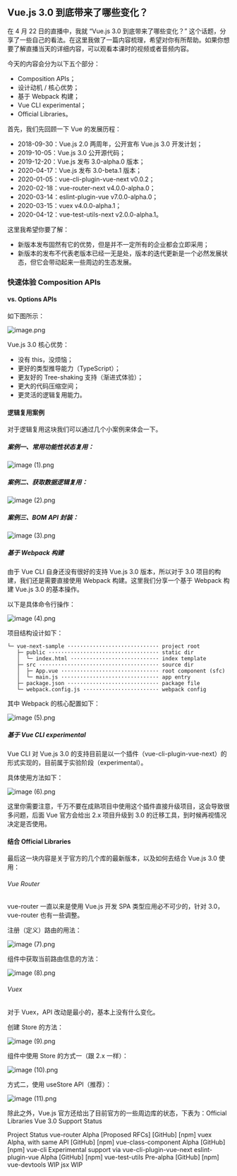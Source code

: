 ## Vue.js 3.0 到底带来了哪些变化？




在 4 月 22 日的直播中，我就 “Vue.js 3.0 到底带来了哪些变化？” 这个话题，分享了一些自己的看法。在这里我做了一篇内容梳理，希望对你有所帮助。如果你想要了解直播当天的详细内容，可以观看本课时的视频或者音频内容。

今天的内容会分为以下五个部分：

- Composition APIs；
- 设计动机 / 核⼼优势；
- 基于 Webpack 构建；
- Vue CLI experimental；
- Official Libraries。

首先，我们先回顾一下 Vue 的发展历程：

- 2018-09-30：Vue.js 2.0 两周年，公开宣布 Vue.js 3.0 开发计划；
- 2019-10-05：Vue.js 3.0 公开源代码；
- 2019-12-20：Vue.js 发布 3.0-alpha.0 版本；
- 2020-04-17：Vue.js 发布 3.0-beta.1 版本；
- 2020-01-05：vue-cli-plugin-vue-next v0.0.2；
- 2020-02-18：vue-router-next v4.0.0-alpha.0；
- 2020-03-14：eslint-plugin-vue v7.0.0-alpha.0；
- 2020-03-15：vuex v4.0.0-alpha.1；
- 2020-04-12：vue-test-utils-next v2.0.0-alpha.1。

这里我希望你要了解：

- 新版本发布固然有它的优势，但是并不一定所有的企业都会立即采用；
- 新版本的发布不代表老版本已经一无是处，版本的迭代更新是一个必然发展状态，但它会带动起来一些周边的生态发展。

### 快速体验 Composition APIs

#### vs. Options APIs

如下图所示：

![image.png](./res/CgqCHl6v6kKAEB86AANiAJDnjVQ357.png)

Vue.js 3.0 核⼼优势：

- 没有 this，没烦恼；
- 更好的类型推导能⼒（TypeScript）；
- 更友好的 Tree-shaking ⽀持（渐进式体验）；
- 更⼤的代码压缩空间；
- 更灵活的逻辑复⽤能⼒。

#### 逻辑复用案例

对于逻辑复用这块我们可以通过几个小案例来体会一下。

##### 案例一、常用功能性状态复用：

![image (1).png](./res/CgqCHl6v6kyASlkDAAENklOYlj0705.png)

##### 案例二、获取数据逻辑复用：

![image (2).png](./res/CgqCHl6v6mOAcMILAAD_9U0vYHo031.png)

##### 案例三、BOM API 封装：

![image (3).png](./res/Ciqc1F6v6myAQliaAAHwBa16R38975.png)

##### 基于 Webpack 构建

由于 Vue CLI 自身还没有很好的支持 Vue.js 3.0 版本，所以对于 3.0 项目的构建，我们还是需要直接使用 Webpack 构建。这里我们分享一个基于 Webpack 构建 Vue.js 3.0 的基本操作。

以下是具体命令行操作：

![image (4).png](./res/Ciqc1F6v6nWAX5aTAANGepPtsvc770.png)

项目结构设计如下：

```shell
└─ vue-next-sample ····························· project root 
   ├─ public ··································· static dir 
   │  └─ index.html ···························· index template 
   ├─ src ······································ source dir 
   │  ├─ App.vue ······························· root component (sfc) 
   │  └─ main.js ······························· app entry 
   ├─ package.json ····························· package file 
   └─ webpack.config.js ························ webpack config
```


其中 Webpack 的核心配置如下：

![image (5).png](./res/CgqCHl6v6oGAeKLEAANJ8E2ZEDA820.png)

##### 基于 Vue CLI experimental

Vue CLI 对 Vue.js 3.0 的支持目前是以一个插件（vue-cli-plugin-vue-next）的形式实现的，目前属于实验阶段（experimental）。

具体使用方法如下：

![image (6).png](./res/CgqCHl6v6omAOOrAAAIRJLu2wak852.png)

这里你需要注意，千万不要在成熟项⽬中使⽤这个插件直接升级项目，这会导致很多问题，后面 Vue 官方会给出 2.x 项目升级到 3.0 的迁移工具，到时候再视情况决定是否使用。

#### 结合 Official Libraries

最后这一块内容是关于官方的几个库的最新版本，以及如何去结合 Vue.js 3.0 使用：

###### Vue Router

vue-router 一直以来是使用 Vue.js 开发 SPA 类型应用必不可少的，针对 3.0，vue-router 也有一些调整。

注册（定义）路由的用法：

![image (7).png](./res/Ciqc1F6v6pKAaRIRAAHzDZjGLng133.png)

组件中获取当前路由信息的方法：

![image (8).png](./res/CgqCHl6v6p2AG_EpAAEJL03CUDk536.png)

###### Vuex

对于 Vuex，API 改动是最小的，基本上没有什么变化。

创建 Store 的方法：

![image (9).png](./res/Ciqc1F6v6qeAJtdfAAFPEAP3Tos147.png)

组件中使用 Store 的方式一（跟 2.x 一样）：

![image (10).png](./res/CgqCHl6v6q6Af8R9AAFcCB1sJGY955.png)

方式二，使用 useStore API（推荐）：

![image (11).png](./res/Ciqc1F6v6raAHqIEAAJm6pO4Vnw344.png)

除此之外，Vue.js 官方还给出了目前官方的一些周边库的状态，下表为：Official Libraries Vue 3.0 Support Status

Project	Status
vue-router	Alpha [Proposed RFCs] [GitHub] [npm]
vuex	Alpha, with same API [GitHub] [npm]
vue-class-component	Alpha [GitHub] [npm]
vue-cli	Experimental support via vue-cli-plugin-vue-next
eslint-plugin-vue	Alpha [GitHub] [npm]
vue-test-utils	Pre-alpha [GitHub] [npm]
vue-devtools	WIP
jsx	WIP


